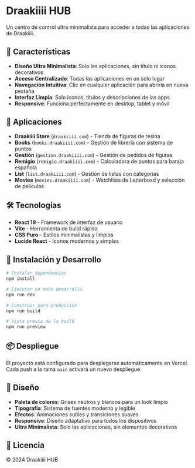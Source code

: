 # Draakiiii HUB

Un centro de control ultra minimalista para acceder a todas las aplicaciones de Draakiiii.

## 🚀 Características

- **Diseño Ultra Minimalista**: Solo las aplicaciones, sin título ni iconos decorativos
- **Acceso Centralizado**: Todas las aplicaciones en un solo lugar
- **Navegación Intuitiva**: Clic en cualquier aplicación para abrirla en nueva pestaña
- **Interfaz Limpia**: Solo iconos, títulos y descripciones de las apps
- **Responsive**: Funciona perfectamente en desktop, tablet y móvil

## 📱 Aplicaciones

- **Draakiiii Store** (`draakiiii.com`) - Tienda de figuras de resina
- **Books** (`books.draakiiii.com`) - Gestión de librería con sistema de puntos
- **Gestión** (`gestion.draakiiii.com`) - Gestión de pedidos de figuras
- **Remigio** (`remigio.draakiiii.com`) - Calculadora de puntos para baraja española
- **List** (`list.draakiiii.com`) - Gestión de listas con categorías
- **Movies** (`movies.draakiiii.com`) - Watchlists de Letterboxd y selección de películas

## 🛠️ Tecnologías

- **React 19** - Framework de interfaz de usuario
- **Vite** - Herramienta de build rápida
- **CSS Puro** - Estilos minimalistas y limpios
- **Lucide React** - Iconos modernos y simples

## 🚀 Instalación y Desarrollo

```bash
# Instalar dependencias
npm install

# Ejecutar en modo desarrollo
npm run dev

# Construir para producción
npm run build

# Vista previa de la build
npm run preview
```

## 📦 Despliegue

El proyecto está configurado para desplegarse automáticamente en Vercel. Cada push a la rama `main` activará un nuevo despliegue.

## 🎨 Diseño

- **Paleta de colores**: Grises neutros y blancos para un look limpio
- **Tipografía**: Sistema de fuentes moderno y legible
- **Efectos**: Animaciones sutiles y transiciones suaves
- **Responsive**: Diseño adaptativo para todos los dispositivos
- **Ultra Minimalista**: Solo las aplicaciones, sin elementos decorativos

## 📄 Licencia

© 2024 Draakiiii HUB
